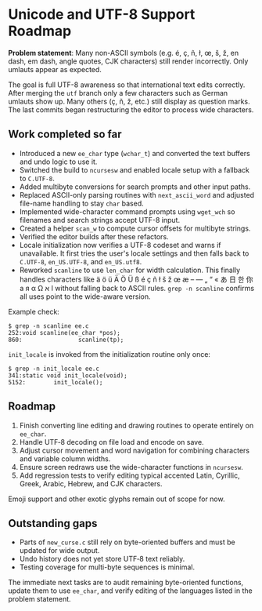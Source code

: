 # Unicode and UTF-8 Support Roadmap

**Problem statement**: Many non-ASCII symbols (e.g. é, ç, ñ, ł, œ, š, ž, en dash, em dash, angle quotes, CJK characters) still render incorrectly. Only umlauts appear as expected.

The goal is full UTF-8 awareness so that international text edits correctly. After merging the `utf` branch only a few characters such as German umlauts show up. Many others (ç, ñ, ž, etc.) still display as question marks. The last commits began restructuring the editor to process wide characters.

## Work completed so far

- Introduced a new `ee_char` type (`wchar_t`) and converted the text buffers and undo logic to use it.
- Switched the build to `ncursesw` and enabled locale setup with a fallback to `C.UTF-8`.
- Added multibyte conversions for search prompts and other input paths.
- Replaced ASCII-only parsing routines with `next_ascii_word` and adjusted file-name handling to stay `char` based.
- Implemented wide-character command prompts using `wget_wch` so filenames and search strings accept UTF-8 input.
- Created a helper `scan_w` to compute cursor offsets for multibyte strings.
- Verified the editor builds after these refactors.
- Locale initialization now verifies a UTF-8 codeset and warns if unavailable. It first tries the user's locale settings and then falls back to `C.UTF-8`, `en_US.UTF-8`, and `en_US.utf8`.
- Reworked `scanline` to use `len_char` for width calculation. This finally
  handles characters like ä ö ü Ä Ö Ü ß é ç ñ ł š ž œ æ – — „ “ « あ 日 한 你 а я α Ω ا א
  without falling back to ASCII rules. `grep -n scanline` confirms all uses
  point to the wide-aware version.

Example check:

```
$ grep -n scanline ee.c
252:void scanline(ee_char *pos);
860:                scanline(tp);
```

`init_locale` is invoked from the initialization routine only once:

```
$ grep -n init_locale ee.c
341:static void init_locale(void);
5152:        init_locale();
```

## Roadmap

1. Finish converting line editing and drawing routines to operate entirely on `ee_char`.
2. Handle UTF‑8 decoding on file load and encode on save.
3. Adjust cursor movement and word navigation for combining characters and variable column widths.
4. Ensure screen redraws use the wide-character functions in `ncursesw`.
5. Add regression tests to verify editing typical accented Latin, Cyrillic, Greek, Arabic, Hebrew, and CJK characters.

Emoji support and other exotic glyphs remain out of scope for now.

## Outstanding gaps

- Parts of `new_curse.c` still rely on byte-oriented buffers and must be updated for wide output.
- Undo history does not yet store UTF‑8 text reliably.
- Testing coverage for multi-byte sequences is minimal.

The immediate next tasks are to audit remaining byte-oriented functions, update them to use `ee_char`, and verify editing of the languages listed in the problem statement.
